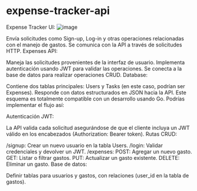 ﻿# expense-tracker-api
Expense Tracker UI:
![image](https://github.com/user-attachments/assets/538c80f0-bd88-4db8-896e-6f9a1e48d292)

Envía solicitudes como Sign-up, Log-in y otras operaciones relacionadas con el manejo de gastos.
Se comunica con la API a través de solicitudes HTTP.
Expenses API:

Maneja las solicitudes provenientes de la interfaz de usuario.
Implementa autenticación usando JWT para validar las operaciones.
Se conecta a la base de datos para realizar operaciones CRUD.
Database:

Contiene dos tablas principales: Users y Tasks (en este caso, podrían ser Expenses).
Responde con datos estructurados en JSON hacia la API.
Este esquema es totalmente compatible con un desarrollo usando Go. Podrías implementar el flujo así:

Autenticación JWT:

La API valida cada solicitud asegurándose de que el cliente incluya un JWT válido en los encabezados (Authorization: Bearer token).
Rutas CRUD:

/signup: Crear un nuevo usuario en la tabla Users.
/login: Validar credenciales y devolver un JWT.
/expenses:
POST: Agregar un nuevo gasto.
GET: Listar o filtrar gastos.
PUT: Actualizar un gasto existente.
DELETE: Eliminar un gasto.
Base de datos:

Definir tablas para usuarios y gastos, con relaciones (user_id en la tabla de gastos).
